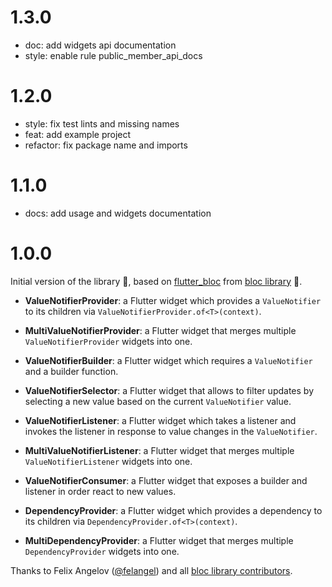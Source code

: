 # 1.3.0

- doc: add widgets api documentation
- style: enable rule public_member_api_docs

# 1.2.0

- style: fix test lints and missing names
- feat: add example project
- refactor: fix package name and imports

# 1.1.0

- docs: add usage and widgets documentation

# 1.0.0

Initial version of the library 🎉, based on [flutter_bloc](https://pub.dev/packages/flutter_bloc) from [bloc library](https://bloclibrary.dev/) 🧊.

- **ValueNotifierProvider**: a Flutter widget which provides a `ValueNotifier` to its children via `ValueNotifierProvider.of<T>(context)`.

- **MultiValueNotifierProvider**: a Flutter widget that merges multiple `ValueNotifierProvider` widgets into one.

- **ValueNotifierBuilder**: a Flutter widget which requires a `ValueNotifier` and a builder function.

- **ValueNotifierSelector**: a Flutter widget that allows to filter updates by selecting a new value based on the current `ValueNotifier` value.

- **ValueNotifierListener**: a Flutter widget which takes a listener and invokes the listener in response to value changes in the `ValueNotifier`.

- **MultiValueNotifierListener**: a Flutter widget that merges multiple `ValueNotifierListener` widgets into one.

- **ValueNotifierConsumer**: a Flutter widget that exposes a builder and listener in order react to new values.

- **DependencyProvider**: a Flutter widget which provides a dependency to its children via `DependencyProvider.of<T>(context)`.

- **MultiDependencyProvider**: a Flutter widget that merges multiple `DependencyProvider` widgets into one.

Thanks to Felix Angelov ([@felangel](https://github.com/felangel)) and all [bloc library contributors](https://github.com/felangel/bloc/graphs/contributors).
